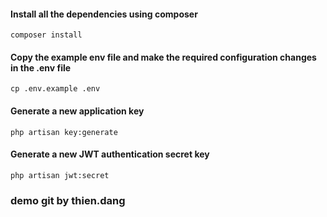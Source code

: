 ####  Install all the dependencies using composer

`composer install`

####  Copy the example env file and make the required configuration changes in the .env file

`cp .env.example .env`

####  Generate a new application key

`php artisan key:generate`

####  Generate a new JWT authentication secret key

`php artisan jwt:secret`

### demo git by thien.dang

